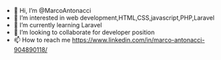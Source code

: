 - 👋 Hi, I’m @MarcoAntonacci
- 👀 I’m interested in web development,HTML,CSS,javascript,PHP,Laravel
- 🌱 I’m currently learning Laravel
- 💞️ I’m looking to collaborate for developer position
- 📫 How to reach me https://www.linkedin.com/in/marco-antonacci-904890118/

<!---
MarcoAntonacci/MarcoAntonacci is a ✨ special ✨ repository because its `README.md` (this file) appears on your GitHub profile.
You can click the Preview link to take a look at your changes.
--->
